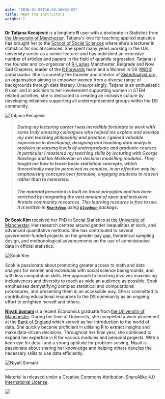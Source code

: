 ```yaml
---
date: "2016-04-09T16:50:16+02:00"
title: Meet the Instructors
weight: 2
---
```


**Dr Tatjana Kecojević** is a longtime **R** user with a doctorate in Statistics from [the University of Manchester](https://www.manchester.ac.uk/). Tatjana's love for teaching applied statistics has brought her to the [School of Social Sciences](https://www.socialsciences.manchester.ac.uk/) where she’s a lecturer in statistics for social sciences. She spent many years working in the U.K. university sector as a senior lecturer and has published an extensive number of articles and papers in the field of quantile regression. Tatjana is the founder and co-organizer of [R-Ladies](https://rladies.org) Manchester, Belgrade and Novi Sad Chapters, leader of the [R Forwards](https://forwards.github.io) team and a Women in DS ([WiDS](https://www.widsconference.org)) ambassador. She is currently the founder and director of [SisterAnalyst.org](https://sisteranalyst.org), an organisation aiming to empower women from a diverse range of backgrounds through data literacy. Unsurprisingly, Tatjana is an enthusiastic R user and in addition to her involvement supporting women in STEM related activities, she is dedicated to creating an inclusive culture by developing initiatives supporting all underrepresented groups within the DS community.

![Tatjana Kecojevic](/images/TK.jpg?width=40pc)

>##### During my lecturing career I was incredibly fortunate to work with some truly amazing colleagues who helped me explore and develop my own teaching philosophy and practice. I gained valuable experience in developing, designing and teaching data analysis modules at varying levels of undergraduate and graduate courses. In particular I mastered my teaching skills by lecturing with George Rawlings and Ian McGowan on decision modelling modules. They taught me how to teach basic statistical concepts, which theoretically may be perceived as complex, in an effective way by emphasising concepts over formulae, engaging students to reason rather than to memorise. 
>
>##### The material presented is built on those principles and has been enriched by integrating the vast amount of open and inclusive #rstats community resources. This learning resource is free to use. It is written in [`Rmarkdown`](https://cran.r-project.org/web/packages/rmarkdown/index.html) using [`blogdown`](https://cran.r-project.org/web/packages/blogdown/index.html) package. 

**Dr Sook Kim** received her PhD in Social Statistics at [the University of Manchester](https://www.manchester.ac.uk/). Her research centres around gender inequalities at work, and advanced quantitative methods. She has contributed to several government-funded projects on the gender pay gap,  theoretical sampling design, and methodological advancements on the use of administrative data in official statistics. 

![Sook Kim](/images/SK.jpg?width=40pc)

Sook is passionate about promoting greater access to math and data analysis for women and individuals with social science backgrounds, and with less computation skills. Her approach to teaching involves maximising inclusiveness and diversity to reach as wide an audience as possible. Sook emphasises demystifying complex statistical and computational procedures, and presenting them in an accessible way. She is committed to contributing educational resources to the DS community as an ongoing effort to enlighten herself and others. 

**[Niyati Somani](https://www.linkedin.com/in/niyati-somani-9141b1196/)** is a recent Economics graduate from [the University of Manchester](https://www.manchester.ac.uk/). During her time at University, she completed a work placement at the [Bank of England](https://www.bankofengland.co.uk) which served as her introduction to the world of data. She quickly became proficient in utilising R to extract insights and make data-driven decisions. Throughout her final year, she continued to expand her expertise in R for various modules and personal projects. With a keen eye for detail and a strong aptitude for problem-solving, Niyati is passionate about sharing her knowledge and helping others develop the necessary skills to use data efficiently.

![Niyati Somani](/images/NS.jpg?width=40pc)


-----------------------------
Material is released under a [Creative Commons Attribution-ShareAlike 4.0 International License](https://creativecommons.org/licenses/by-sa/4.0/).

![](/images/cc_by_sa.jpg?width=5pc)